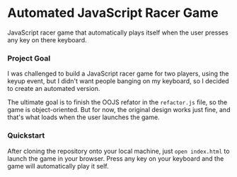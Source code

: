 # Automated JavaScript Racer Game
JavaScript racer game that automatically plays itself when the user presses any key on there keyboard.

### Project Goal

I was challenged to build a JavaScript racer game for two players, using the keyup event, but I didn't want people banging on my keyboard, so I decided to create an automated version.

The ultimate goal is to finish the OOJS refator in the ```` refactor.js ```` file, so the game is object-oriented. But for now, the original design works just fine, and that's what loads when the user launches the game.

### Quickstart

After cloning the repository onto your local machine, just ```` open index.html ```` to launch the game in your browser. Press any key on your keyboard and the game will automatically play it self.
